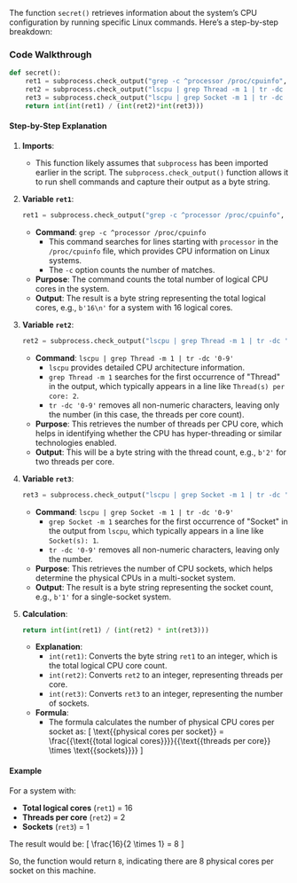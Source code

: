 The function `secret()` retrieves information about the system’s CPU configuration by running specific Linux commands. Here’s a step-by-step breakdown:

### Code Walkthrough

```python
def secret():
	ret1 = subprocess.check_output("grep -c ^processor /proc/cpuinfo", shell=True)
	ret2 = subprocess.check_output("lscpu | grep Thread -m 1 | tr -dc '0-9'", shell=True)
	ret3 = subprocess.check_output("lscpu | grep Socket -m 1 | tr -dc '0-9'", shell=True)
	return int(int(ret1) / (int(ret2)*int(ret3)))
```

#### Step-by-Step Explanation

1. **Imports**: 
   - This function likely assumes that `subprocess` has been imported earlier in the script. The `subprocess.check_output()` function allows it to run shell commands and capture their output as a byte string.

2. **Variable `ret1`**: 
   ```python
   ret1 = subprocess.check_output("grep -c ^processor /proc/cpuinfo", shell=True)
   ```
   - **Command**: `grep -c ^processor /proc/cpuinfo`
     - This command searches for lines starting with `processor` in the `/proc/cpuinfo` file, which provides CPU information on Linux systems.
     - The `-c` option counts the number of matches.
   - **Purpose**: The command counts the total number of logical CPU cores in the system.
   - **Output**: The result is a byte string representing the total logical cores, e.g., `b'16\n'` for a system with 16 logical cores.

3. **Variable `ret2`**:
   ```python
   ret2 = subprocess.check_output("lscpu | grep Thread -m 1 | tr -dc '0-9'", shell=True)
   ```
   - **Command**: `lscpu | grep Thread -m 1 | tr -dc '0-9'`
     - `lscpu` provides detailed CPU architecture information.
     - `grep Thread -m 1` searches for the first occurrence of "Thread" in the output, which typically appears in a line like `Thread(s) per core: 2`.
     - `tr -dc '0-9'` removes all non-numeric characters, leaving only the number (in this case, the threads per core count).
   - **Purpose**: This retrieves the number of threads per CPU core, which helps in identifying whether the CPU has hyper-threading or similar technologies enabled.
   - **Output**: This will be a byte string with the thread count, e.g., `b'2'` for two threads per core.

4. **Variable `ret3`**:
   ```python
   ret3 = subprocess.check_output("lscpu | grep Socket -m 1 | tr -dc '0-9'", shell=True)
   ```
   - **Command**: `lscpu | grep Socket -m 1 | tr -dc '0-9'`
     - `grep Socket -m 1` searches for the first occurrence of "Socket" in the output from `lscpu`, which typically appears in a line like `Socket(s): 1`.
     - `tr -dc '0-9'` removes all non-numeric characters, leaving only the number.
   - **Purpose**: This retrieves the number of CPU sockets, which helps determine the physical CPUs in a multi-socket system.
   - **Output**: The result is a byte string representing the socket count, e.g., `b'1'` for a single-socket system.

5. **Calculation**:
   ```python
   return int(int(ret1) / (int(ret2) * int(ret3)))
   ```
   - **Explanation**:
     - `int(ret1)`: Converts the byte string `ret1` to an integer, which is the total logical CPU core count.
     - `int(ret2)`: Converts `ret2` to an integer, representing threads per core.
     - `int(ret3)`: Converts `ret3` to an integer, representing the number of sockets.
   - **Formula**:
     - The formula calculates the number of physical CPU cores per socket as:
       \[
       \text{{physical cores per socket}} = \frac{{\text{{total logical cores}}}}{{\text{{threads per core}} \times \text{{sockets}}}}
       \]

#### Example

For a system with:
- **Total logical cores** (`ret1`) = 16
- **Threads per core** (`ret2`) = 2
- **Sockets** (`ret3`) = 1

The result would be:
\[
\frac{16}{2 \times 1} = 8
\]

So, the function would return `8`, indicating there are 8 physical cores per socket on this machine.